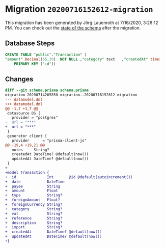 # Migration `20200716152612-migration`

This migration has been generated by Jörg Lauenroth at 7/16/2020, 3:26:12 PM.
You can check out the [state of the schema](./schema.prisma) after the migration.

## Database Steps

```sql
CREATE TABLE "public"."Transaction" (
"amount" Decimal(65,30)  NOT NULL ,"category" text   ,"createdAt" timestamp(3)   DEFAULT CURRENT_TIMESTAMP,"date" timestamp(3)  NOT NULL ,"description" text   ,"foreignAmount" Decimal(65,30)   ,"foreignCurrency" text   ,"id" SERIAL,"import" text   ,"payee" text  NOT NULL ,"reference" text   ,"type" text   ,"updatedAt" timestamp(3)   DEFAULT CURRENT_TIMESTAMP,"vat" text   ,
    PRIMARY KEY ("id"))
```

## Changes

```diff
diff --git schema.prisma schema.prisma
migration 20200714205850-migration..20200716152612-migration
--- datamodel.dml
+++ datamodel.dml
@@ -1,7 +1,7 @@
 datasource DS {
   provider = "postgres"
-  url = "***"
+  url = "***"
 }
 generator client {
   provider      = "prisma-client-js"
@@ -19,4 +19,21 @@
   notes     String?
   createdAt DateTime? @default(now())
   updatedAt DateTime? @default(now())
 }
+
+model Transaction {
+  id              Int       @id @default(autoincrement())
+  date            DateTime
+  payee           String
+  amount          Float
+  type            String?
+  foreignAmount   Float?
+  foreignCurrency String?
+  category        String?
+  vat             String?
+  reference       String?
+  description     String?
+  import          String?
+  createdAt       DateTime? @default(now())
+  updatedAt       DateTime? @default(now())
+}
```


